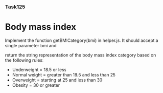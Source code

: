 ### Task125

# Body mass index

Implement the function getBMICategory(bmi) in helper.js. It should accept a single parameter bmi and

return the string representation of the body mass index category based on the following rules:

* Underweight = 18.5 or less
* Normal weight = greater than 18.5 and less than 25
* Overweight = starting at 25 and less than 30
* Obesity = 30 or greater
